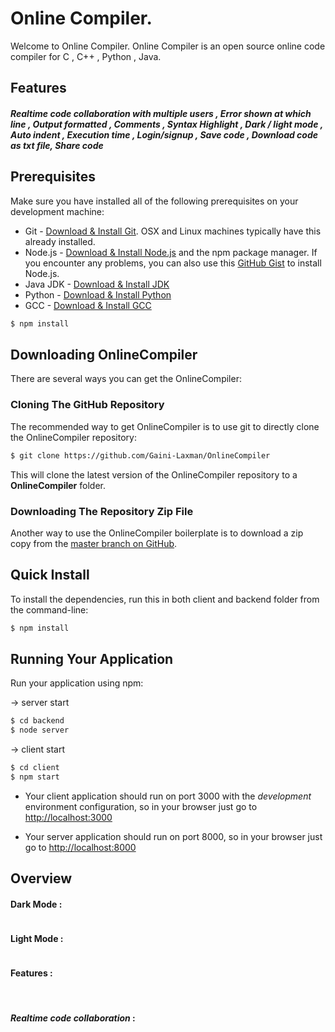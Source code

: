 # Online Compiler.

Welcome to Online Compiler.
Online Compiler is an open source online code compiler for C , C++ , Python , Java.

<!-- ##### aws deploted link : http://3.73.119.14:3000 -->

## Features

##### _Realtime code collaboration with multiple users_ , Error shown at which line , Output formatted , Comments , Syntax Highlight , Dark / light mode , Auto indent , Execution time , Login/signup , Save code , Download code as txt file, Share code

## Prerequisites

Make sure you have installed all of the following prerequisites on your development machine:

- Git - [Download & Install Git](https://git-scm.com/downloads). OSX and Linux machines typically have this already installed.
- Node.js - [Download & Install Node.js](https://nodejs.org/en/download/) and the npm package manager. If you encounter any problems, you can also use this [GitHub Gist](https://gist.github.com/isaacs/579814) to install Node.js.
- Java JDK - [Download & Install JDK](https://www.oracle.com/java/technologies/downloads/)
- Python - [Download & Install Python](https://www.python.org/downloads/)
- GCC - [Download & Install GCC](https://sourceforge.net/projects/mingw/)

```bash
$ npm install
```

## Downloading OnlineCompiler

There are several ways you can get the OnlineCompiler:

### Cloning The GitHub Repository

The recommended way to get OnlineCompiler is to use git to directly clone the OnlineCompiler repository:

```bash
$ git clone https://github.com/Gaini-Laxman/OnlineCompiler
```

This will clone the latest version of the OnlineCompiler repository to a **OnlineCompiler** folder.

### Downloading The Repository Zip File

Another way to use the OnlineCompiler boilerplate is to download a zip copy from the [master branch on GitHub](https://github.com/Gaini-Laxman/codOnlineCompilergrep/archive/refs/heads/master.zip).

## Quick Install

To install the dependencies, run this in both client and backend folder from the command-line:

```bash
$ npm install
```

## Running Your Application

Run your application using npm:

&#8594; server start

```bash
$ cd backend
$ node server
```

&#8594; client start

```bash
$ cd client
$ npm start
```

- Your client application should run on port 3000 with the _development_ environment configuration, so in your browser just go to [http://localhost:3000](http://localhost:3000)

- Your server application should run on port 8000, so in your browser just go to [http://localhost:8000](http://localhost:3000)

## Overview

#### Dark Mode :

<img src="">

#### Light Mode :

<img src="">

#### Features :

<img src="">
<img src="">
<img src="">

#### _Realtime code collaboration_ :

<img src="">
